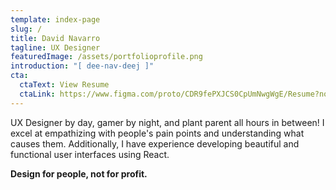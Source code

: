 ```yaml
---
template: index-page
slug: /
title: David Navarro
tagline: UX Designer
featuredImage: /assets/portfolioprofile.png
introduction: "[ dee-nav-deej ]"
cta:
  ctaText: View Resume
  ctaLink: https://www.figma.com/proto/CDR9fePXJCS0CpUmNwgWgE/Resume?node-id=101%3A2455&scaling=min-zoom
---
```

UX Designer by day, gamer by night, and plant parent all hours in between! I excel at empathizing with people's pain points and understanding what causes them. Additionally, I have experience developing beautiful and functional user interfaces using React. 

**Design for people, not for profit.**